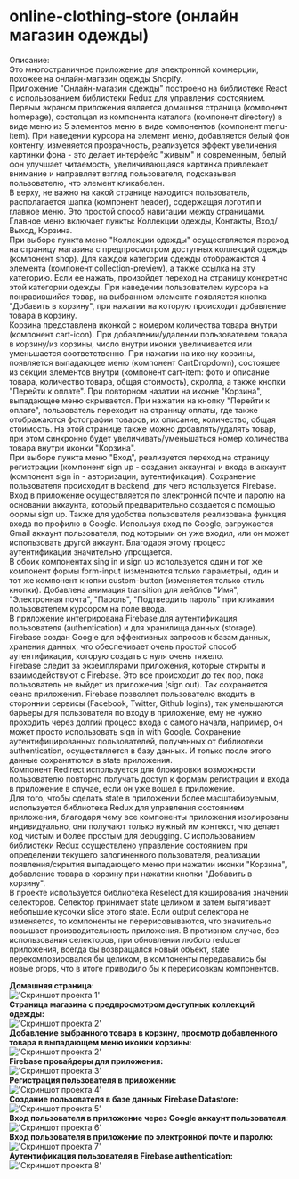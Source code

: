 # online-clothing-store (онлайн магазин одежды)

Описание:<br />
Это многостраничное приложение для электронной коммерции, похожее на онлайн-магазин одежды Shopify.<br />
Приложение "Онлайн-магазин одежды" построено на библиотеке React с использованием библиотеки Redux для управления состоянием.<br />
Первым экраном приложения является домашняя страница (компонент homepage), состоящая из компонента каталога (компонент directory) в виде меню из 5 элементов меню в виде компонентов (компонент menu-item). При наведении курсора на элемент меню, добавляется белый фон контенту, изменяется прозрачность, реализуется эффект увеличения картинки фона - это делает интерфейс "живым" и современным, белый фон улучшает читаемость, увеличивающаяся картинка привлекает внимание и направляет взгляд пользователя, подсказывая пользователю, что элемент кликабелен.<br />
В верху, не важно на какой странице находится пользователь, располагается шапка (компонент header), содержащая логотип и главное меню. Это простой способ навигации между страницами. Главное меню включает пункты: Коллекции одежды, Контакты, Вход/Выход, Корзина.<br />
При выборе пункта меню "Коллекции одежды" осуществляется переход на страницу магазина с предпросмотром доступных коллекций одежды (компонент shop). Для каждой категории одежды отображаются 4 элемента (компонент collection-preview), а также ссылка на эту категорию. Если ее нажать, произойдет переход на страницу конкретно этой категории одежды. При наведении пользователем курсора на понравившийся товар, на выбранном элементе появляется кнопка "Добавить в корзину", при нажатии на которую происходит добавление товара в корзину.<br />
Корзина представлена иконкой с номером количества товара внутри (компонент cart-icon). При добавлении/удалении пользователем товара в корзину/из корзины, число внутри иконки увеличивается или уменьшается соответственно. При нажатии на иконку корзины, появляется выпадающее меню (компонент CartDropdown), состоящее из секции элементов внутри (компонент cart-item: фото и описание товара, количество товара, общая стоимость), скролла, а также кнопки "Перейти к оплате". При повторном назатии на иконке "Корзина", выпадающее меню скрывается. При нажатии на кнопку "Перейти к оплате", пользователь переходит на страницу оплаты, где также отображаются фотографии товаров, их описание, количество, общая стоимость. На этой странице также можно добавлять/удалять товар, при этом синхронно будет увеличивать/уменьшаться номер количества товара внутри иконки "Корзина".<br />
При выборе пункта меню "Вход", реализуется переход на страницу регистрации (компонент sign up - создания аккаунта) и входа в аккаунт (компонент sign in - авторизации, аутентификация). Сохранение пользователя происходит в backend, для чего используется Firebase. Вход в приложение осуществляется по электронной почте и паролю на основании аккаунта, который предварительно создается с помощью формы sign up. Также для удобства пользователя реализована функция входа по профилю в Google. Используя вход по Google, загружается Gmail аккаунт пользователя, под которыми он уже входил, или он может использовать другой аккаунт. Благодаря этому процесс аутентификации значительно упрощается.<br />
В обоих компонентах sing in и sign up используется один и тот же компонент формы form-input (изменяются только параметры), один и тот же компонент кнопки custom-button (изменяется только стиль кнопки). Добавлена анимация transition для лейблов "Имя", "Электронная почта", "Пароль", "Подтвердить пароль" при кликании пользователем курсором на поле ввода.<br />
В приложение интегрирована Firebase для аутентификация пользователя (authentication) и для хранилища данных (storage). Firebase создан Google для эффективных запросов к базам данных, хранения данных, что обеспечивает очень простой способ аутентификации, которую создать с нуля очень тяжело.<br />
Firebase следит за экземплярами приложения, которые открыты и взаимодействуют с Firebase. Это все происходит до тех пор, пока пользователь не выйдет из приложения (sign out). Так сохраняется сеанс приложения. Firebase позволяет пользователю входить в стороннии сервисы (Facebook, Twitter, Github logins), так уменьшаются барьеры для пользователя по входу в приложение, ему не нужно проходить через долгий процесс входа с самого начала, например, он может просто использовать sign in with Google. Сохранение аутентифицированных пользователей, полученных от библиотеки authentication, осуществляется в базу данных. И только после этого данные сохранятются в state приложения.<br />
Компонент Redirect используется для блокировки возможности пользователю повторно получать доступ к формам регистрации и входа в приложение в случае, если он уже вошел в приложение.<br />
Для того, чтобы сделать state в приложении более масштабируемым, используется библиотека Redux для управления состоянием приложения, благодаря чему все компоненты приложения изолированы индивидуально, они получают только нужный им контекст, что делает код чистым и более простым для debugging. С использованием библиотеки Redux осуществлено управление состоянием при определении текущего залогиненного пользователя, реализации появления/скрытия выпадающего меню при нажатии иконки "Корзина", добавление товара в корзину при нажатии кнопки "Добавить в корзину".<br />
В проекте используется библиотека Reselect для кэширования значений селекторов. Селектор принимает state целиком и затем вытягивает небольшие кусочки slice этого state. Если output селектора не изменяется, то компоненты не перерисовываются, что значительно повышает производительность приложения. В противном случае, без использования селекторов, при обновлении любого reducer приложения, всегда бы возвращался новый объект, state перекомпозировался бы целиком, в компоненты передавались бы новые props, что в итоге приводило бы к перерисовкам компонентов.

**Домашняя страница:**<br />
!['Скриншот проекта 1'](img/screenshot_01_homepage.PNG)<br />
**Страница магазина с предпросмотром доступных коллекций одежды:**<br />
!['Скриншот проекта 2'](img/screenshot_02_shoppage_cloth_collections.PNG)<br />
**Добавление выбранного товара в корзину, просмотр добавленного товара в выпадающем меню иконки корзины:**<br />
!['Скриншот проекта 2'](img/screenshot_03_adding_to_cart.PNG)<br />
**Firebase провайдеры для приложения:**<br />
!['Скриншот проекта 3'](img/screenshot_04_sign-in-and-up-firebase-providers.PNG)<br />
**Регистрация пользователя в приложении:**<br />
!['Скриншот проекта 4'](img/screenshot_05_typed_wrong_registration_password.PNG)<br />
**Создание пользователя в базе данных Firebase Datastore:**<br />
!['Скриншот проекта 5'](img/screenshot_06_create_user_in_database.PNG)<br />
**Вход пользователя в приложение через Google аккаунт пользователя:**<br />
!['Скриншот проекта 6'](img/screenshot_07_sign_in_with_google.PNG)<br />
**Вход пользователя в приложение по электронной почте и паролю:**<br />
!['Скриншот проекта 7'](img/screenshot_08_sign_in_with_email_password.PNG)<br />
**Аутентификация пользователя в Firebase authentication:**<br />
!['Скриншот проекта 8'](img/screenshot_09_sign_in_with_google_firebase_auth.PNG)<br />
